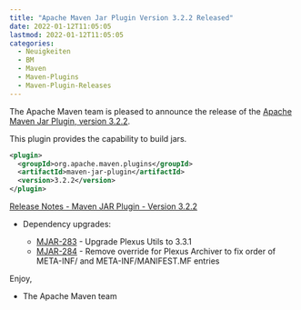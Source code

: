 ```yaml
---
title: "Apache Maven Jar Plugin Version 3.2.2 Released"
date: 2022-01-12T11:05:05
lastmod: 2022-01-12T11:05:05
categories:
  - Neuigkeiten
  - BM
  - Maven
  - Maven-Plugins
  - Maven-Plugin-Releases
---
```

The Apache Maven team is pleased to announce the release of the 
[Apache Maven Jar Plugin, version 3.2.2](https://maven.apache.org/plugins/maven-jar-plugin/).

This plugin provides the capability to build jars.

```xml
<plugin>
  <groupId>org.apache.maven.plugins</groupId>
  <artifactId>maven-jar-plugin</artifactId>
  <version>3.2.2</version>
</plugin>
```

<!-- more -->

[Release Notes - Maven JAR Plugin - Version 3.2.2](https://issues.apache.org/jira/secure/ReleaseNote.jspa?version=12351215&styleName=Text&projectId=12317526)

* Dependency upgrades:
 
  * [MJAR-283](https://issues.apache.org/jira/browse/MJAR-283) - Upgrade Plexus Utils to 3.3.1
  * [MJAR-284](https://issues.apache.org/jira/browse/MJAR-284) - Remove override for Plexus Archiver to fix order of META-INF/ and META-INF/MANIFEST.MF entries

Enjoy,

- The Apache Maven team

